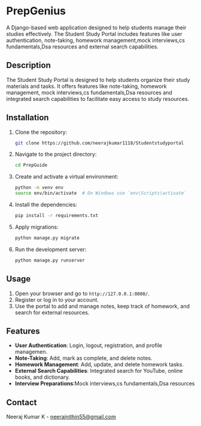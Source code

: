 # PrepGenius

A Django-based web application designed to help students manage their studies effectively. The Student Study Portal includes features like user authentication, note-taking, homework management,mock interviews,cs fundamentals,Dsa resources and external search capabilities.

## Description
The Student Study Portal is designed to help students organize their study materials and tasks. It offers features like note-taking, homework management, mock interviews,cs fundamentals,Dsa resources and integrated search capabilities to facilitate easy access to study resources.

## Installation
1. Clone the repository:
    ```sh
    git clone https://github.com/neerajkumar1118/Studentstudyportal
    ```
2. Navigate to the project directory:
    ```sh
    cd PrepGuide
    ```
3. Create and activate a virtual environment:
    ```sh
    python -m venv env
    source env/bin/activate  # On Windows use `env\Scripts\activate`
    ```
4. Install the dependencies:
    ```sh
    pip install -r requirements.txt
    ```
5. Apply migrations:
    ```sh
    python manage.py migrate
    ```
6. Run the development server:
    ```sh
    python manage.py runserver
    ```

## Usage
1. Open your browser and go to `http://127.0.0.1:8000/`.
2. Register or log in to your account.
3. Use the portal to add and manage notes, keep track of homework, and search for external resources.

## Features
- **User Authentication**: Login, logout, registration, and profile managemen.
- **Note-Taking**: Add, mark as complete, and delete notes.
- **Homework Management**: Add, update, and delete homework tasks.
- **External Search Capabilities**: Integrated search for YouTube, online books, and dictionary.
- **Interview Preparations**:Mock interviews,cs fundamentals,Dsa resources


## Contact
 Neeraj Kumar K - [neerajnithin55@gmail.com](mailto:your-email@example.com)


